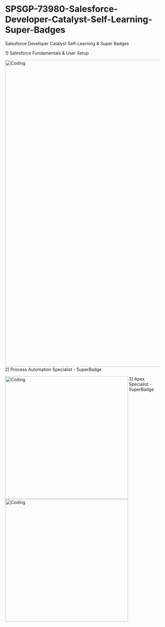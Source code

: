 # SPSGP-73980-Salesforce-Developer-Catalyst-Self-Learning-Super-Badges
Salesforce Developer Catalyst Self-Learning &amp; Super Badges

1] Salesforce Fundamentals & User Setup



<img align="left" alt="Coding" width="1000" src="![ice_screenshot_20220918-140237](https://user-images.githubusercontent.com/108396419/190893296-af4fa808-0430-432d-b40b-b7dbaf3539bb.png)">

2] Process Automation Specialist - SuperBadge



<img align="left" alt="Coding" width="400" src="![ice_screenshot_20220918-140648](https://user-images.githubusercontent.com/108396419/190893401-611796f7-1763-47f0-a789-fe42a6b576e6.png)
">

<p>3] Apex Specialist -SuperBadge</p>



<img align="left" alt="Coding" width="400" src="![ice_screenshot_20220918-140843](https://user-images.githubusercontent.com/108396419/190893450-877ddf33-4e9c-47a9-bc35-b36cb03cc3cc.png)
">
